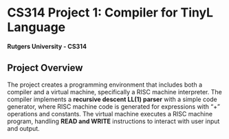 # CS314 Project 1: Compiler for TinyL Language
**Rutgers University - CS314**

## Project Overview
The project creates a programming environment that includes both a compiler and a virtual machine, specifically a RISC machine interpreter. The compiler implements a **recursive descent LL(1) parser** with a simple code generator, where RISC machine code is generated for expressions with “+” operations and constants. The virtual machine executes a RISC machine program, handling **READ and WRITE** instructions to interact with user input and output.
